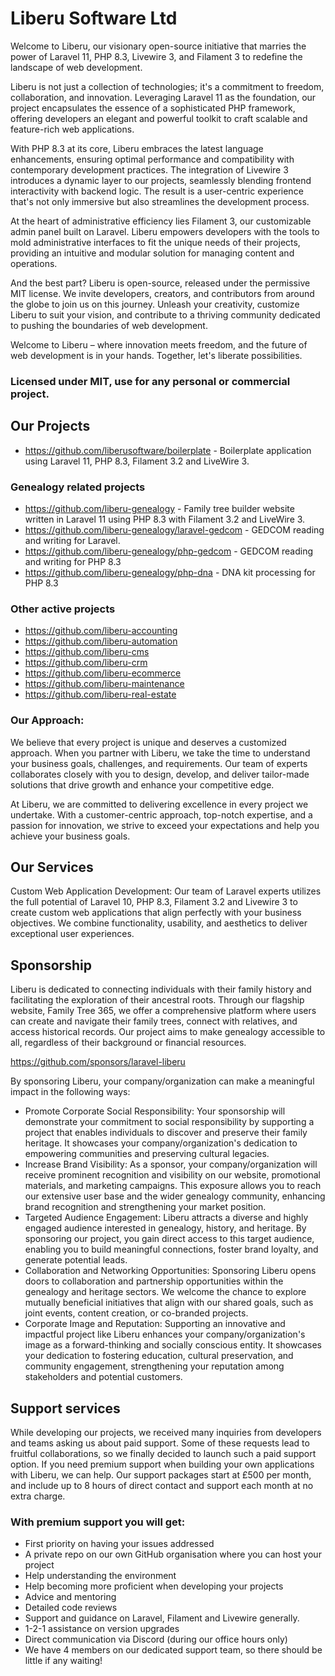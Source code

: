 # Liberu Software Ltd

Welcome to Liberu, our visionary open-source initiative that marries the power of Laravel 11, PHP 8.3, Livewire 3, and Filament 3 to redefine the landscape of web development.

Liberu is not just a collection of technologies; it's a commitment to freedom, collaboration, and innovation. Leveraging Laravel 11 as the foundation, our project encapsulates the essence of a sophisticated PHP framework, offering developers an elegant and powerful toolkit to craft scalable and feature-rich web applications.

With PHP 8.3 at its core, Liberu embraces the latest language enhancements, ensuring optimal performance and compatibility with contemporary development practices. The integration of Livewire 3 introduces a dynamic layer to our projects, seamlessly blending frontend interactivity with backend logic. The result is a user-centric experience that's not only immersive but also streamlines the development process.

At the heart of administrative efficiency lies Filament 3, our customizable admin panel built on Laravel. Liberu empowers developers with the tools to mold administrative interfaces to fit the unique needs of their projects, providing an intuitive and modular solution for managing content and operations.

And the best part? Liberu is open-source, released under the permissive MIT license. We invite developers, creators, and contributors from around the globe to join us on this journey. Unleash your creativity, customize Liberu to suit your vision, and contribute to a thriving community dedicated to pushing the boundaries of web development.

Welcome to Liberu – where innovation meets freedom, and the future of web development is in your hands. Together, let's liberate possibilities.

### Licensed under MIT, use for any personal or commercial project.

## Our Projects

* https://github.com/liberusoftware/boilerplate - Boilerplate application using Laravel 11, PHP 8.3, Filament 3.2 and LiveWire 3.

### Genealogy related projects
* https://github.com/liberu-genealogy - Family tree builder website written in Laravel 11 using PHP 8.3 with Filament 3.2 and LiveWire 3.
* https://github.com/liberu-genealogy/laravel-gedcom - GEDCOM reading and writing for Laravel.
* https://github.com/liberu-genealogy/php-gedcom - GEDCOM reading and writing for PHP 8.3
* https://github.com/liberu-genealogy/php-dna - DNA kit processing for PHP 8.3

### Other active projects
* https://github.com/liberu-accounting
* https://github.com/liberu-automation
* https://github.com/liberu-cms
* https://github.com/liberu-crm
* https://github.com/liberu-ecommerce
* https://github.com/liberu-maintenance
* https://github.com/liberu-real-estate

### Our Approach:
We believe that every project is unique and deserves a customized approach. When you partner with Liberu, we take the time to understand your business goals, challenges, and requirements. Our team of experts collaborates closely with you to design, develop, and deliver tailor-made solutions that drive growth and enhance your competitive edge.

At Liberu, we are committed to delivering excellence in every project we undertake. With a customer-centric approach, top-notch expertise, and a passion for innovation, we strive to exceed your expectations and help you achieve your business goals.

## Our Services

Custom Web Application Development: Our team of Laravel experts utilizes the full potential of Laravel 10, PHP 8.3, Filament 3.2 and Livewire 3 to create custom web applications that align perfectly with your business objectives. We combine functionality, usability, and aesthetics to deliver exceptional user experiences.

## Sponsorship
Liberu is dedicated to connecting individuals with their family history and facilitating the exploration of their ancestral roots. Through our flagship website, Family Tree 365, we offer a comprehensive platform where users can create and navigate their family trees, connect with relatives, and access historical records. Our project aims to make genealogy accessible to all, regardless of their background or financial resources.

https://github.com/sponsors/laravel-liberu

By sponsoring Liberu, your company/organization can make a meaningful impact in the following ways:

* Promote Corporate Social Responsibility: Your sponsorship will demonstrate your commitment to social responsibility by supporting a project that enables individuals to discover and preserve their family heritage. It showcases your company/organization's dedication to empowering communities and preserving cultural legacies.
* Increase Brand Visibility: As a sponsor, your company/organization will receive prominent recognition and visibility on our website, promotional materials, and marketing campaigns. This exposure allows you to reach our extensive user base and the wider genealogy community, enhancing brand recognition and strengthening your market position.
* Targeted Audience Engagement: Liberu attracts a diverse and highly engaged audience interested in genealogy, history, and heritage. By sponsoring our project, you gain direct access to this target audience, enabling you to build meaningful connections, foster brand loyalty, and generate potential leads.
* Collaboration and Networking Opportunities: Sponsoring Liberu opens doors to collaboration and partnership opportunities within the genealogy and heritage sectors. We welcome the chance to explore mutually beneficial initiatives that align with our shared goals, such as joint events, content creation, or co-branded projects.
* Corporate Image and Reputation: Supporting an innovative and impactful project like Liberu enhances your company/organization's image as a forward-thinking and socially conscious entity. It showcases your dedication to fostering education, cultural preservation, and community engagement, strengthening your reputation among stakeholders and potential customers.

## Support services  
While developing our projects, we received many inquiries from developers and teams asking us about paid support. Some of these requests lead to fruitful collaborations, so we finally decided to launch such a paid support option.
If you need premium support when building your own applications with Liberu, we can help. Our support packages start at £500 per month, and include up to 8 hours of direct contact and support each month at no extra charge.

### With premium support you will get:

* First priority on having your issues addressed
* A private repo on our own GitHub organisation where you can host your project
* Help understanding the environment
* Help becoming more proficient when developing your projects
* Advice and mentoring
* Detailed code reviews
* Support and guidance on Laravel, Filament and Livewire generally. 
* 1-2-1 assistance on version upgrades
* Direct communication via Discord (during our office hours only)
* We have 4 members on our dedicated support team, so there should be little if any waiting!

